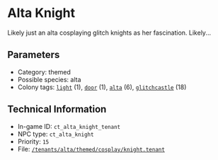 # Alta Knight

Likely just an alta cosplaying glitch knights as her fascination. Likely...

## Parameters

- Category: themed
- Possible species: alta
- Colony tags: [`light`](https://ceterai.github.io/MyEnternia/Wiki/Tags/Light) (1), [`door`](https://ceterai.github.io/MyEnternia/Wiki/Tags/Door) (1), [`alta`](https://ceterai.github.io/MyEnternia/Wiki/Tags/Alta) (6), [`glitchcastle`](https://ceterai.github.io/MyEnternia/Wiki/Tags/Glitchcastle) (18)

## Technical Information

- In-game ID: `ct_alta_knight_tenant`
- NPC type: `ct_alta_knight`
- Priority: `15`
- File: [`/tenants/alta/themed/cosplay/knight.tenant`](https://github.com/Ceterai/Enternia/blob/main/tenants/alta/themed/cosplay/knight.tenant)
